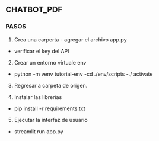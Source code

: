 ## CHATBOT_PDF
### PASOS

1) Crea una carperta - agregar el archivo app.py
- verificar el key del API
2) Crear un entorno virtuale env
 - python -m venv tutorial-env
 -cd ./env/scripts
 -./ activate

3) Regresar a carpeta de origen.

4) Instalar las librerias
 - pip install -r requirements.txt
5) Ejecutar la interfaz de usuario
 - streamlit run app.py

